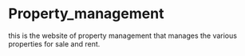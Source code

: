 # Property_management
this is the website of property management that manages the various properties for sale and rent. 
